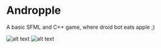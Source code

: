 # Andropple
A basic SFML and C++ game, where droid bot eats apple ;)

![alt text](https://raw.githubusercontent.com/shaswata56/Andropple/master/screenshot/Screenshot%20from%202018-08-22%2022-20-47.png)
![alt text](https://github.com/shaswata56/Andropple/blob/master/screenshot/Screenshot%20from%202018-08-22%2022-20-56.png)

